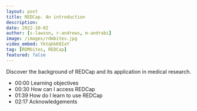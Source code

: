 ```yaml
---
layout: post
title: REDCap. An introduction
description: 
date: 2022-10-02
author: [s-lawson, r-andrews, m-andrabi]
image: /images/rdmbites.jpg
video_embed: YktqkkK8IaY
tag: [RDMbites, REDCap]
featured: false
---
```


Discover the background of REDCap and its application in medical research.

- 00:00 Learning objectives
- 00:30 How can I access REDCap
- 01:39 How do I learn to use REDCap
- 02:17 Acknowledgements